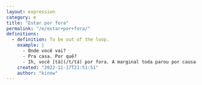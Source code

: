 ```yaml
---
layout: expression
category: e
title: "Estar por fora"
permalink: "/e/estar+por+fora/"
definitions:
  - definition: To be out of the loop.
    example: |
      - Onde você vai?
      - Pra casa. Por quê?
      - Ih, você [tá](/t/tá) por fora. A marginal toda parou por causa do protesto.
    created: "2022-11-17T21:51:51"
    author: "kinow"
---
```

